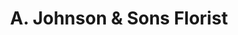 ---
title: "A. Johnson & Sons Florist"
url: /saint-paul/a-johnson-und-sons-florist/
shop: Blumen
---